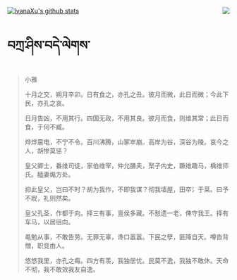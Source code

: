 [![IvanaXu's github stats](https://github-readme-stats.vercel.app/api?username=IvanaXu&show_icons=true&theme=vue-dark)](https://github.com/anuraghazra/github-readme-stats)
<img align="right" src="https://github-readme-stats.vercel.app/api/top-langs/?username=IvanaXu&langs_count=3&theme=graywhite" />
# བཀྲ་ཤིས་བདེ་ལེགས་
> 小雅
> 
> 十月之交，朔月辛卯。日有食之，亦孔之丑。彼月而微，此日而微；今此下民，亦孔之哀。
> 
> 日月告凶，不用其行。四国无政，不用其良。彼月而食，则维其常；此日而食，于何不臧。
> 
> 烨烨震电，不宁不令。百川沸腾，山冢崒崩。高岸为谷，深谷为陵。哀今之人，胡惨莫惩？
> 
> 皇父卿士，番维司徒，家伯维宰，仲允膳夫，棸子内史，蹶维趣马，楀维师氏。醘妻煽方处。
> 
> 抑此皇父，岂曰不时？胡为我作，不即我谋？彻我墙屋，田卒氵于莱。曰予不戕，礼则然矣。
> 
> 皇父孔圣，作都于向。择三有事，亶侯多藏。不慭遗一老，俾守我王。择有车马，以居徂向。
> 
> 黾勉从事，不敢告劳。无罪无辜，谗口嚣嚣。下民之孽，匪降自天。噂沓背憎，职竞由人。
> 
> 悠悠我里，亦孔之痗。四方有羡，我独居忧。民莫不逸，我独不敢休。天命不彻，我不敢效我友自逸。
>